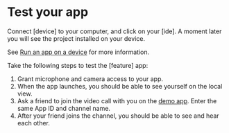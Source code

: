 # Test your app

Connect [device] to your computer, and click <ph keyref="run-button"/> on your [ide]. A moment later you will see the project installed on your device. 

<note props="ios">
See <a href="https://help.apple.com/xcode/mac/current/#/dev5a825a1ca">Run an app on a device</a> for more information.
</note>

Take the following steps to test the [feature] app:

1. Grant microphone and camera access to your app.
2. When the app launches, you should be able to see yourself on the local view.
3. Ask a friend to join the video call with you on the [demo app](https://webdemo.agora.io/basicVideoCall/index.html). Enter the same App ID and channel name.
4. After your friend joins the channel, you should be able to see and hear each other.

